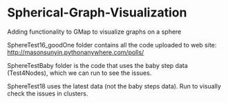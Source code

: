 # Spherical-Graph-Visualization
Adding functionality to GMap to visualize graphs on a sphere

SphereTest16_goodOne folder contains all the code uploaded to web site: http://masonsunyin.pythonanywhere.com/polls/

SphereTestBaby folder is the code that uses the baby step data (Test4Nodes), which we can run to see the issues.

SphereTest18 uses the latest data (not the baby steps data). Run to visually check the issues in clusters.

